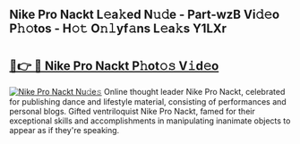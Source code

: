 ## Nike Pro Nackt L𝚎a𝚔ed N𝚞𝚍e - Part-wzB Vi𝚍𝚎o P𝚑𝚘tos - H𝚘𝚝 O𝚗𝚕yf𝚊ns L𝚎a𝚔s Y1LXr

# <h2><a href="http://kfcgbol.oniu.top/?m=Nike+Pro+Nackt">🔗👉 🔴 Nike Pro Nackt P𝚑ot𝚘𝚜 V𝚒d𝚎o</a></h2>

[![Nike Pro Nackt Nu𝚍e𝚜](https://i.imgur.com/0qMVB7G.gif)](http://kfcgbol.oniu.top/?m=Nike+Pro+Nackt)
Online thought leader Nike Pro Nackt, celebrated for publishing dance and lifestyle material, consisting of performances and personal blogs. Gifted ventriloquist Nike Pro Nackt, famed for their exceptional skills and accomplishments in manipulating inanimate objects to appear as if they're speaking.  
